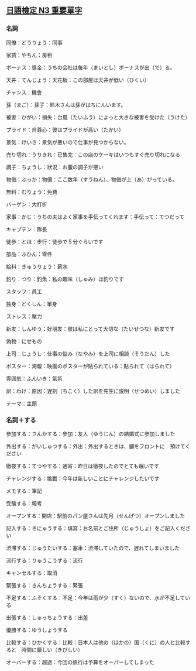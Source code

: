 ## [日語檢定 N3 重要單字](https://www.youtube.com/watch?v=DctB1m4idYs)

### 名詞

同僚：どうりょう：同事

家賃：やちん：房租

ボーナス：獎金：うちの会社は毎年（まいとし）ボーナスが出（で）る。

天井：てんじょう：天花板：この部屋は天井が低い（ひくい）

チャンス：機會

孫（まご）：孫子：鈴木さんは孫がはちにんいます。

被害：ひがい：損失：台風（たいふう）によっと大きな被害を受けた（うけた）

プライド：自尊心：彼はプライドが高い（たかい）

景気：けいき：景気が悪いので仕事が見つからない。

売り切れ：うりきれ：已售完：この店のケーキはいつもすぐ売り切れになる

調子：ちょうし：狀況：お腹の調子が悪い

物価：ぶっか：物價：ここ数年（すうねん）、物価が上（あ）がっている。

無料：むりょう：免費

バーゲン：大打折

家事：かじ：うちの夫はよく家事を手伝ってくれます：手伝って：てつだって

キャプテン：隊長

徒歩：とほ：步行：徒歩で５分ぐらいです

部品：ぶひん：零件

給料：きゅうりょう：薪水

釣り：つり：釣魚：私の趣味（しゅみ）は釣りです

スタッフ：員工

独身：どくしん：單身

ストレス：壓力

新友：しんゆう：好朋友：彼は私にとって大切な（たいせつな）新友です

偽物：にせもの

上司：じょうし：仕事の悩み（なやみ）を上司に相談（そうだん）した

ポスター：海報：映画のポスターが貼られている：貼られて（はられて）

雰囲気：ふんいき：氣氛

訳：わけ：原因：遅刻（ちこく）した訳を先生に説明（せつめい）しました

テーマ：主題

### 名詞＋する

参加する：さんかする：參加：友人（ゆうじん）の結婚式に参加しました

外出する：がいしゅつする：外出：外出するときは、鍵をフロントに　預けてください

徹夜する：てつやする：通宵：昨日は徹夜したのでとても眠いです

チャレンジする：挑戰：今年は新しいことにチャレンジしたいです

メモする：筆記

受験する：報考

オープンする：開店：駅前のパン屋さんは先月（せんげつ）オープンしました

記入する：きにゅうする：填寫：お名前とご住所（じゅうしょ）をご記入ください

渋滞する：じゅうたいする：塞車：渋滞していたので、遅れてしまいました

流行する：りゅうこうする：流行

キャンセルする：取消

緊張する：きんちょうする：緊張

不足する：ふそくする：不足：今年は雨が少（すく）ないので、水が不足している

出張する：しゅっちょうする：出差

優勝する：ゆうしょうする

比較する：ひかくする：比較：日本人は他の（ほかの）国（くに）の人と比較すると　時間に厳しい（きびしい）

オーバーする：超過：今回の旅行は予算をオーパーしてしまった





